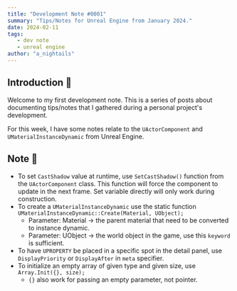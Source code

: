 ```yaml
---
title: "Development Note #0001"
summary: "Tips/Notes for Unreal Engine from January 2024."
date: 2024-02-11
tags:
   - dev note
   - unreal engine
author: "a_nightails"
---
```

## Introduction 👋
Welcome to my first development note. This is a series of posts about documenting tips/notes that I gathered during
a personal project's development.

For this week, I have some notes relate to the `UActorComponent` and `UMaterialInstanceDynamic` from Unreal Engine.

## Note 📝
 - To set `CastShadow` value at runtime, use `SetCastShadow()` function from the `UActorComponent` class. This function will
force the component to update in the next frame. Set variable directly will only work during construction.
 - To create a `UMaterialInstanceDynamic` use the static function `UMaterialInstanceDynamic::Create(Material, UObject);`
   - Parameter: Material -> the parent material that need to be converted to instance dynamic.
   - Parameter: UObject -> the world object in the game, use this `keyword` is sufficient.
 - To have `UPROPERTY` be placed in a specific spot in the detail panel, use `DisplayPriority` or `DisplayAfter` in `meta` specifier.
 - To initialize an empty array of given type and given size, use `Array.Init({}, size);`
   - `{}` also work for passing an empty parameter, not pointer.